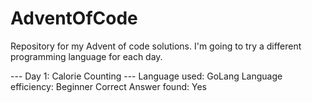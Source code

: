 # AdventOfCode
Repository for my Advent of code solutions. I'm going to try a different programming language for each day.

--- Day 1: Calorie Counting ---
Language used: GoLang
Language efficiency: Beginner
Correct Answer found: Yes
